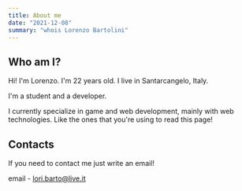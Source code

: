 ```yaml
---
title: About me
date: "2021-12-08"
summary: "whois Lorenzo Bartolini"
---
```


## Who am I?

Hi! I'm Lorenzo. I'm 22 years old. I live in Santarcangelo, Italy.

I'm a student and a developer.

I currently specialize in game and web development, mainly with web technologies. Like the ones that you're using to read this page!

## Contacts
If you need to contact me just write an email!

email - <lori.barto@live.it>